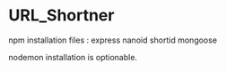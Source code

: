 # URL_Shortner

 npm installation files : 
 express nanoid shortid mongoose

 nodemon installation is optionable.
